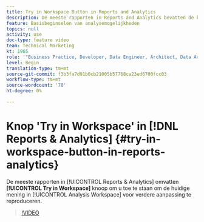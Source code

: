 ```yaml
---
title: Try in Workspace Button in Reports and Analytics
description: De meeste rapporten in Reports and Analytics bevatten de knop Try in Workspace, waarmee u de huidige weergave in Analysis Workspace kunt reproduceren voor verdere aanpassing.
feature: Basisbeginselen van analysemogelijkheden
topics: null
activity: use
doc-type: feature video
team: Technical Marketing
kt: 1965
role: '"Business Practice, Developer, Data Engineer, Architect, Data Architect, Administrator, Leader"'
level: Begin
translation-type: tm+mt
source-git-commit: f3b3fa7d91b0cb21005b57768ca23ed6700fcc03
workflow-type: tm+mt
source-wordcount: '70'
ht-degree: 0%

---
```



# Knop &#39;Try in Workspace&#39; in [!DNL Reports & Analytics] {#try-in-workspace-button-in-reports-analytics}

De meeste rapporten in [!UICONTROL Reports & Analytics] omvatten **[!UICONTROL Try in Workspace]** knoop om u toe te staan om de huidige mening in [!UICONTROL Analysis Workspace] voor verdere aanpassing te reproduceren.

>[!VIDEO](https://video.tv.adobe.com/v/23959/?quality=12)
